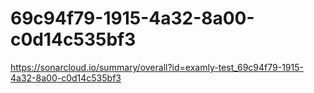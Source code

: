 # 69c94f79-1915-4a32-8a00-c0d14c535bf3
https://sonarcloud.io/summary/overall?id=examly-test_69c94f79-1915-4a32-8a00-c0d14c535bf3
